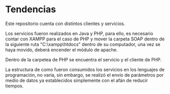 # Tendencias

Este repositorio cuenta con distintos clientes y servicios.

Los servicios fueron realizados en Java y PHP, para ello, es necesario contar con XAMPP para el caso de PHP y mover la carpeta SOAP dentro de la siguiente ruta "C:\xampp\htdocs" dentro de su computador, una vez se haya movido, deberá encender el módulo de apache.

Dentro de la carpetea de PHP se encuentra el servicio y el cliente de PHP.

La estructura de como fueron consumidos los servicios en los lenguajes de programación, no varía, sin embargo, se realizó el envío de parámetros por medio de datos ya establecidos simplemente con el afán de reducir tiempos.
